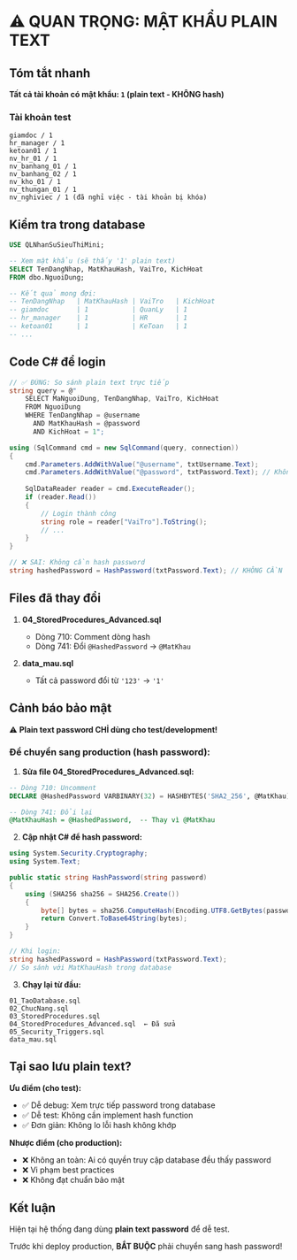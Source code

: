# ⚠️ QUAN TRỌNG: MẬT KHẨU PLAIN TEXT

## Tóm tắt nhanh

**Tất cả tài khoản có mật khẩu: `1` (plain text - KHÔNG hash)**

### Tài khoản test
```
giamdoc / 1
hr_manager / 1
ketoan01 / 1
nv_hr_01 / 1
nv_banhang_01 / 1
nv_banhang_02 / 1
nv_kho_01 / 1
nv_thungan_01 / 1
nv_nghiviec / 1 (đã nghỉ việc - tài khoản bị khóa)
```

## Kiểm tra trong database

```sql
USE QLNhanSuSieuThiMini;

-- Xem mật khẩu (sẽ thấy '1' plain text)
SELECT TenDangNhap, MatKhauHash, VaiTro, KichHoat 
FROM dbo.NguoiDung;

-- Kết quả mong đợi:
-- TenDangNhap   | MatKhauHash | VaiTro   | KichHoat
-- giamdoc       | 1           | QuanLy   | 1
-- hr_manager    | 1           | HR       | 1
-- ketoan01      | 1           | KeToan   | 1
-- ...
```

## Code C# để login

```csharp
// ✅ ĐÚNG: So sánh plain text trực tiếp
string query = @"
    SELECT MaNguoiDung, TenDangNhap, VaiTro, KichHoat 
    FROM NguoiDung 
    WHERE TenDangNhap = @username 
      AND MatKhauHash = @password 
      AND KichHoat = 1";

using (SqlCommand cmd = new SqlCommand(query, connection))
{
    cmd.Parameters.AddWithValue("@username", txtUsername.Text);
    cmd.Parameters.AddWithValue("@password", txtPassword.Text); // Không hash
    
    SqlDataReader reader = cmd.ExecuteReader();
    if (reader.Read())
    {
        // Login thành công
        string role = reader["VaiTro"].ToString();
        // ...
    }
}
```

```csharp
// ❌ SAI: Không cần hash password
string hashedPassword = HashPassword(txtPassword.Text); // KHÔNG CẦN
```

## Files đã thay đổi

1. **04_StoredProcedures_Advanced.sql**
   - Dòng 710: Comment dòng hash
   - Dòng 741: Đổi `@HashedPassword` → `@MatKhau`

2. **data_mau.sql**
   - Tất cả password đổi từ `'123'` → `'1'`

## Cảnh báo bảo mật

⚠️ **Plain text password CHỈ dùng cho test/development!**

### Để chuyển sang production (hash password):

1. **Sửa file 04_StoredProcedures_Advanced.sql:**
```sql
-- Dòng 710: Uncomment
DECLARE @HashedPassword VARBINARY(32) = HASHBYTES('SHA2_256', @MatKhau);

-- Dòng 741: Đổi lại
@MatKhauHash = @HashedPassword,  -- Thay vì @MatKhau
```

2. **Cập nhật C# để hash password:**
```csharp
using System.Security.Cryptography;
using System.Text;

public static string HashPassword(string password)
{
    using (SHA256 sha256 = SHA256.Create())
    {
        byte[] bytes = sha256.ComputeHash(Encoding.UTF8.GetBytes(password));
        return Convert.ToBase64String(bytes);
    }
}

// Khi login:
string hashedPassword = HashPassword(txtPassword.Text);
// So sánh với MatKhauHash trong database
```

3. **Chạy lại từ đầu:**
```
01_TaoDatabase.sql
02_ChucNang.sql
03_StoredProcedures.sql
04_StoredProcedures_Advanced.sql  ← Đã sửa
05_Security_Triggers.sql
data_mau.sql
```

## Tại sao lưu plain text?

**Ưu điểm (cho test):**
- ✅ Dễ debug: Xem trực tiếp password trong database
- ✅ Dễ test: Không cần implement hash function
- ✅ Đơn giản: Không lo lỗi hash không khớp

**Nhược điểm (cho production):**
- ❌ Không an toàn: Ai có quyền truy cập database đều thấy password
- ❌ Vi phạm best practices
- ❌ Không đạt chuẩn bảo mật

## Kết luận

Hiện tại hệ thống đang dùng **plain text password** để dễ test. 

Trước khi deploy production, **BẮT BUỘC** phải chuyển sang hash password!
